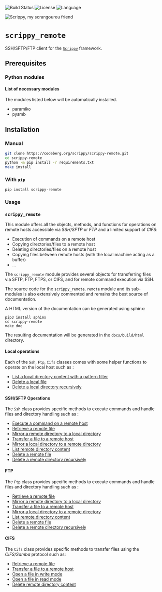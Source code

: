 
![Build Status](https://drone-ext.mcos.nc/api/badges/scrippy/scrippy-remote/status.svg) ![License](https://img.shields.io/static/v1?label=license&color=orange&message=MIT) ![Language](https://img.shields.io/static/v1?label=language&color=informational&message=Python)

![Scrippy, my scrangourou friend](./scrippy-remote.png "Scrippy, my scrangourou friend")

# `scrippy_remote`

SSH/SFTP/FTP client for the [`Scrippy`](https://codeberg.org/scrippy) framework.

## Prerequisites

### Python modules

#### List of necessary modules

The modules listed below will be automatically installed.

- paramiko
- pysmb

## Installation

### Manual

```bash
git clone https://codeberg.org/scrippy/scrippy-remote.git
cd scrippy-remote
python -m pip install -r requirements.txt
make install
```

### With `pip`

```bash
pip install scrippy-remote
```

### Usage

### `scrippy_remote`

This module offers all the objects, methods, and functions for operations on remote hosts accessible via _SSH/SFTP_ or _FTP_ and a limited support of _CIFS_:
- Execution of commands on a remote host
- Copying directories/files to a remote host
- Deleting directories/files on a remote host
- Copying files between remote hosts (with the local machine acting as a buffer)
- ...

The `scrippy_remote` module provides several objects for transferring files via SFTP, FTP, FTPS, or CIFS, and for remote command execution via SSH.

The source code for the `scrippy_remote.remote` module and its sub-modules is also extensively commented and remains the best source of documentation.

A HTML version of the documentation can be generated using sphinx:

```shell
pip3 install sphinx
cd scrippy-remote
make doc
```

The resulting documentation will be generated in the `docs/build/html` directory.

#### Local operations

Each of the `Ssh`, `Ftp`, `Cifs` classes comes with some helper functions to operate on the local host such as :

- [List a local directory content with a pattern filter](README/local.md#list-a-local-directory-content-with-a-pattern-filter)
- [Delete a local file](README/local.md#delete-a-local-file)
- [Delete a local directory recursively](README/local.md#delete-a-local-directory-recursively)


#### SSH/SFTP Operations

The `Ssh` class provides specific methods to execute commands and handle files and directory handling such as :

- [Execute a command on a remote host](README/ssh.md#execute-a-command-on-a-remote-host)
- [Retrieve a remote file](README/ssh.md#retrieve-a-remote-file)
- [Mirror a remote directory to a local directory](README/ssh.md#mirror-a-remote-directory-to-a-local-directory)
- [Transfer a file to a remote host](README/ssh.md#transfer-a-file-to-a-remote-host)
- [Mirror a local directory to a remote directory](README/ssh.md#mirror-a-local-directory-to-a-remote-directory)
- [List remote directory content](README/ssh.md#list-remote-directory-content)
- [Delete a remote file](README/ssh.md#delete-a-remote-file)
- [Delete a remote directory recursively](README/ssh.md#delete-a-remote-directory-recursively)


#### FTP

The `Ftp` class provides specific methods to execute commands and handle files and directory handling such as :

- [Retrieve a remote file](README/ftp.md#retrieve-a-remote-file)
- [Mirror a remote directory to a local directory](README/ftp.md#mirror-a-remote-directory-to-a-local-directory)
- [Transfer a file to a remote host](README/ftp.md#transfer-a-file-to-a-remote-host)
- [Mirror a local directory to a remote directory](README/ftp.md#mirror-a-local-directory-to-a-remote-directory)
- [List remote directory content](README/ftp.md#list-remote-directory-content)
- [Delete a remote file](README/ftp.md#delete-a-remote-file)
- [Delete a remote directory recursively](README/ftp.md#delete-a-remote-directory-recursively)


#### CIFS

The `Cifs` class provides specific methods to transfer files using the *CIFS/Samba* protocol such as:

- [Retrieve a remote file](README/cifs.md#retrieve-a-remote-file)
- [Transfer a file to a remote host](README/cifs.md#transfer-a-file-to-a-remote-host)
- [Open a file in write mode](README/cifs.md#open-a-file-in-write-mode)
- [Open a file in read mode](README/cifs.md#open-a-file-in-read-mode)
- [Delete remote directory content](README/cifs.md#delete-remote-directory-content)
